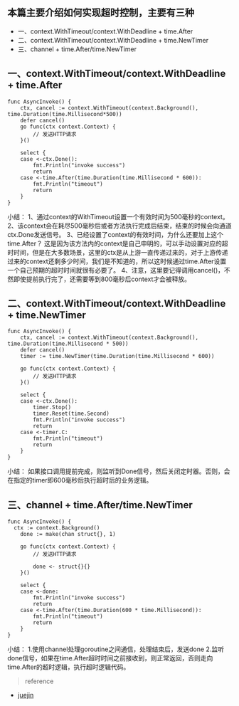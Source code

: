 
## 本篇主要介绍如何实现超时控制，主要有三种
* 一、context.WithTimeout/context.WithDeadline + time.After
* 二、context.WithTimeout/context.WithDeadline + time.NewTimer
* 三、channel + time.After/time.NewTimer


## 一、context.WithTimeout/context.WithDeadline + time.After

~~~
func AsyncInvoke() {
	ctx, cancel := context.WithTimeout(context.Background(), time.Duration(time.Millisecond*500))
	defer cancel()
	go func(ctx context.Context) {
		// 发送HTTP请求
	}()

	select {
	case <-ctx.Done():
		fmt.Println("invoke success")
		return
	case <-time.After(time.Duration(time.Millisecond * 600)):
		fmt.Println("timeout")
		return
	}
}
~~~
小结：
1、通过context的WithTimeout设置一个有效时间为500毫秒的context。
2、该context会在耗尽500毫秒后或者方法执行完成后结束，结束的时候会向通道ctx.Done发送信号。
3、已经设置了context的有效时间，为什么还要加上这个time.After？
  这是因为该方法内的context是自己申明的，可以手动设置对应的超时时间，但是在大多数场景，这里的ctx是从上游一直传递过来的，对于上游传递过来的context还剩多少时间，我们是不知道的，所以这时候通过time.After设置一个自己预期的超时时间就很有必要了。
4、注意，这里要记得调用cancel()，不然即使提前执行完了，还需要等到800毫秒后context才会被释放。



## 二、context.WithTimeout/context.WithDeadline + time.NewTimer

~~~
func AsyncInvoke() {
	ctx, cancel := context.WithTimeout(context.Background(), time.Duration(time.Millisecond * 500))
	defer cancel()
	timer := time.NewTimer(time.Duration(time.Millisecond * 600))

	go func(ctx context.Context) {
		// 发送HTTP请求
	}()

	select {
	case <-ctx.Done():
		timer.Stop()
		timer.Reset(time.Second)
		fmt.Println("invoke success")
		return
	case <-timer.C:
		fmt.Println("timeout")
		return
	}
}
~~~
小结：
如果接口调用提前完成，则监听到Done信号，然后关闭定时器。否则，会在指定的timer即600毫秒后执行超时后的业务逻辑。

## 三、channel + time.After/time.NewTimer

~~~
func AsyncInvoke() {
  ctx := context.Background()
	done := make(chan struct{}, 1)

	go func(ctx context.Context) {
		// 发送HTTP请求
    
		done <- struct{}{}
	}()

	select {
	case <-done:
		fmt.Println("invoke success")
		return
	case <-time.After(time.Duration(600 * time.Millisecond)):
		fmt.Println("timeout")
		return
	}
}
~~~
小结：
1.使用channel处理goroutine之间通信，处理结束后，发送done
2.监听done信号，如果在time.After超时时间之前接收到，则正常返回，否则走向time.After的超时逻辑，执行超时逻辑代码。

>reference
 * [juejin](https://juejin.im/post/5e774a73e51d4526c70fd0a4)
